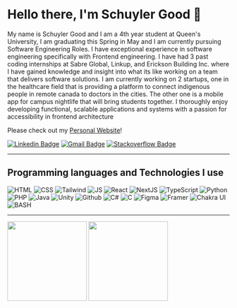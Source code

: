 # Hello there, I'm Schuyler Good 👋

My name is Schuyler Good and I am a 4th year student at Queen's University, I am graduating this Spring in May and I am currently pursuing Software Engineering Roles. I have exceptional experience in software engineering specifically with Frontend engineering. I have had 3 past coding internships at Sabre Global, Linkup, and Erickson Building Inc. where I have gained knowledge and insight into what its like working on a team that delivers software solutions. I am currently working on 2 startups, one in the healthcare field that is providing a platform to connect indigenous people in remote canada to doctors in the cities. The other one is a mobile app for campus nightlife that will bring students together. I thoroughly enjoy developing functional, scalable applications and systems with a passion for accessibility in frontend architecture

Please check out my [Personal Website](https://schuylergood.com)!

[![Linkedin Badge](https://img.shields.io/badge/-Schuyler_Good-blue?style=flat-square&logo=Linkedin&logoColor=white&link=https://www.linkedin.com/in/schuyler-good-19043018a/)](https://www.linkedin.com/in/schuyler-good-19043018a/)
[![Gmail Badge](https://img.shields.io/badge/-schuylergood@gmail.com-c14438?style=flat-square&logo=Gmail&logoColor=white&link=mailto:schuylergood@gmail.com)](mailto:schuylergood@gmail.com)
[![Stackoverflow Badge](https://img.shields.io/badge/-Schuyler_Good-c14438?style=flat-square&logo=Stackoverflow&logoColor=white&color=orange)](https://stackoverflow.com/users/20922162/schuyler-good?tab=profile)

---
## Programming languages and Technologies I use  
![HTML](https://img.shields.io/badge/-HTML-c14438?style=flat-square&logo=HTML5&logoColor=white&color=E34F26)
![CSS](https://img.shields.io/badge/-CSS-c14438?style=flat-square&logo=&logo=css3&Color=white&color=06B6D4)
![Tailwind](https://img.shields.io/badge/-Tailwind-c14438?style=flat-square&logo=tailwindcss&logoColor=white&color=1572B6)
![JS](https://img.shields.io/badge/-JavaScript-c14438?style=flat-square&logo=JavaScript&logoColor=000000&color=F7DF1E)
![React](https://img.shields.io/badge/-React-c14438?style=flat-square&logo=React&logoColor=000000&color=61DAFB)
![NextJS](https://img.shields.io/badge/-NextJS-c14438?style=flat-square&logo=nextdotjs&logoColor=ffffff&color=000000)
![TypeScript](https://img.shields.io/badge/-TypeScript-c14438?style=flat-square&logo=typescript&logoColor=ffffff&color=3178C6)
![Python](https://img.shields.io/badge/-Python-c14438?style=flat-square&logo=Python&logoColor=fff&color=3776AB)
![PHP](https://img.shields.io/badge/-PHP-c14438?style=flat-square&logo=php&logoColor=fff&color=777BB4)
![Java](https://img.shields.io/badge/-Java-c14438?style=flat-square&logo=Java&logoColor=000000&color=f89820)
![Unity](https://img.shields.io/badge/-Unity-c14438?style=flat-square&logo=Unity&logoColor=000000&color=FFFFFF)
![Github](https://img.shields.io/badge/-Github-c14438?style=flat-square&logo=GitHub&logoColor=FFFFFF&color=181717)
![C#](https://img.shields.io/badge/-C_Sharp-c14438?style=flat-square&logo=CSharp&logoColor=FFFFFF&color=239120)
![C](https://img.shields.io/badge/-C-c14438?style=flat-square&logo=C&logoColor=000000&color=A8B9CC)
![Figma](https://img.shields.io/badge/-Figma-c14438?style=flat-square&logo=Figma&logoColor=FFFFFF&color=F24E1E)
![Framer](https://img.shields.io/badge/-Framer-c14438?style=flat-square&logo=framer&logoColor=FFFFFF&color=0055FF)
![Chakra UI](https://img.shields.io/badge/-Chakra_UI-c14438?style=flat-square&logo=ChakraUI&logoColor=FFFFFF&color=319795)
![BASH](https://img.shields.io/badge/-Bash-c14438?style=flat-square&logo=GNUBash&logoColor=FFFFFF&color=4EAA25)

---

<div>
    <img height="180em" src="https://github-readme-stats.vercel.app/api?username=SchuylerGood&show_icons=true&hide_border=true&&count_private=true&include_all_commits=true" />
    <img height="180em" src="https://github-readme-stats.vercel.app/api/top-langs/?username=SchuylerGood&layout=compact&langs_count=8">
</div>

